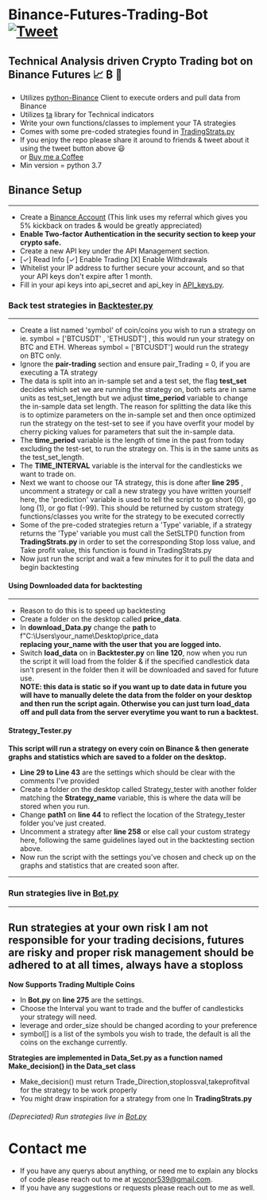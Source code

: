 # Binance-Futures-Trading-Bot [![Tweet](https://img.shields.io/twitter/url/http/shields.io.svg?style=social)](https://twitter.com/intent/tweet?text=Check%20out%20this%20free%20Binance%20Trading%20Bot%20I%20found%20on%20Github%20&url=https://github.com/conor19w/Binance-Futures-Trading-Bot&hashtags=Trading,Bot,Trading_Bot,Cryptocurrency_Trading_Bot,Crypto,Bitcoin,Ethereum,Cryptocurrency,Binance,DOGE,dogecoin)
## Technical Analysis driven Crypto Trading bot on Binance Futures 📈 ₿ 🚀
* Utilizes [python-Binance](https://python-binance.readthedocs.io/en/latest/) Client to execute orders and pull data from Binance
* Utilizes [ta](https://technical-analysis-library-in-python.readthedocs.io/en/latest/) library for Technical indicators
* Write your own functions/classes to implement your TA strategies
* Comes with some pre-coded strategies found in [TradingStrats.py](https://github.com/conor19w/Binance-Futures-Trading-Bot/blob/main/TradingStrats.py)
* If you enjoy the repo please share it around to friends & tweet about it using the tweet button above 😃   
or [Buy me a Coffee](https://www.buymeacoffee.com/conor19w)
* Min version = python 3.7
## Binance Setup
---
* Create a [Binance Account](https://accounts.binance.com/en/register?ref=BKR8BMMP) (This link uses my referral which gives you 5% kickback on trades & would be greatly appreciated)
* __Enable Two-factor Authentication in the security section to keep your crypto safe.__
* Create a new API key under the API Management section.
*  [✓] Read Info [✓] Enable Trading [X] Enable Withdrawals
* Whitelist your IP address to further secure your account, and so that your API keys don't expire after 1 month.
* Fill in your api keys into api_secret and api_key in [API_keys.py](https://github.com/conor19w/Binance-Futures-Trading-Bot/blob/main/API_keys.py).

### Back test strategies in [Backtester.py](https://github.com/conor19w/Binance-Futures-Trading-Bot/blob/main/Backtester.py)
---
* Create a list named 'symbol' of coin/coins you wish to run a strategy on ie. symbol = ['BTCUSDT' , 'ETHUSDT'] , this would run your strategy on BTC and ETH.
Whereas symbol = ['BTCUSDT'] would run the strategy on BTC only.
* Ignore the __pair-trading__ section and ensure pair_Trading = 0, if you are executing a TA strategy
* The data is split into an in-sample set and a test set, the flag __test_set__ decides which set we are running the strategy on, both sets are in same units as test_set_length but we adjust __time_period__ variable to change the in-sample data set length. The reason for splitting the data like this is to optimize parameters on the in-sample set and then once optimized run the strategy on the test-set to see if you have overfit your model by cherry picking values for parameters that suit the in-sample data.
* The __time_period__ variable is the length of time in the past from today excluding the test-set, to run the strategy on. This is in the same units as the test_set_length.
* The __TIME_INTERVAL__ variable is the interval for the candlesticks we want to trade on.
* Next we want to choose our TA strategy, this is done after __line 295__ , uncomment a strategy or call a new strategy you have written yourself here, the 'prediction' variable is used to tell the script to go short (0), go long (1), or go flat (-99). This should be returned by custom strategy functions/classes you write for the strategy to be executed correctly
* Some of the pre-coded strategies return a 'Type' variable, if a strategy returns the 'Type' variable you must call the SetSLTP() function from __TradingStrats.py__ in order to set the corresponding Stop loss value, and Take profit value, this function is found in TradingStrats.py
* Now just run the script and wait a few minutes for it to pull the data and begin backtesting

#### Using Downloaded data for backtesting
---
* Reason to do this is to speed up backtesting 
* Create a folder on the desktop called __price_data__.
*  In __download_Data.py__ change the __path__ to f"C:\\Users\\your_name\\Desktop\\price_data  
__replacing your_name with the user that you are logged into.__
* Switch __load_data__ on in __Backtester.py__ on __line 120__, now when you run the script it will load from the folder & if the specified candlestick data isn't present in the folder then it will be downloaded and saved for future use.  
__NOTE: this data is static so if you want up to date data in future you will have to manually delete the data from the folder on your desktop and then run the script again.
Otherwise you can just turn load_data off and pull data from the server everytime you want to run a backtest.__
#### Strategy_Tester.py
__This script will run a strategy on every coin on Binance & then generate graphs and statistics which are saved to a folder on the desktop.__
* __Line 29 to Line 43__ are the settings which should be clear with the comments I've provided
* Create a folder on the desktop called Strategy_tester with another folder matching the __Strategy_name__ variable, this is where the data will be stored when you run.
* Change __path1__ on __line 44__ to reflect the location of the Strategy_tester folder you've just created.
* Uncomment a strategy after __line 258__ or else call your custom strategy here, following the same guidelines layed out in the backtesting section above.
* Now run the script with the settings you've chosen and check up on the graphs and statistics that are created soon after.
---
### Run strategies live in [Bot.py](https://github.com/conor19w/Binance-Futures-Trading-Bot/blob/main/Bot.py)
---
__Run strategies at your own risk I am not responsible for your trading decisions, futures are risky and proper risk management should be adhered to at all times, always have a stoploss__
---
__Now Supports Trading Multiple Coins__
* In __Bot.py__ on __line 275__ are the settings.
* Choose the Interval you want to trade and the buffer of candlesticks your strategy will need.
* leverage and order_size should be changed acording to your preference
* symbol[] is a list of the symbols you wish to trade, the default is all the coins on the exchange currently.

__Strategies are implemented in Data_Set.py as a function named Make_decision() in the Data_set class__
* Make_decision() must return Trade_Direction,stoplossval,takeprofitval for the strategy to be work properly
* You might draw inspiration for a strategy from one In __TradingStrats.py__

###### (Depreciated) Run strategies live in [Bot.py](https://github.com/conor19w/Binance-Futures-Trading-Bot/blob/main/Bot.py)

# Contact me
* If you have any querys about anything, or need me to explain any blocks of code please reach out to me at wconor539@gmail.com.
* If you have any suggestions or requests please reach out to me as well.
